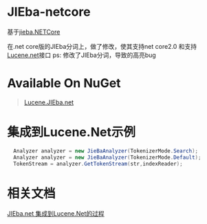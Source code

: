 # JIEba-netcore

基于[jieba.NETCore](https://github.com/linezero/jieba.NET) 

在.net core版的JIEba分词上，做了修改，使其支持net core2.0 和支持[Lucene.net](https://github.com/apache/lucenenet)接口
ps: 修改了JIEba分词，导致的高亮bug

# Available On NuGet


 >[Lucene.JIEba.net](https://www.nuget.org/packages/Lucene.JIEba.net/)


# 集成到Lucene.Net示例

```c#
  Analyzer analyzer = new JieBaAnalyzer(TokenizerMode.Search);
  Analyzer analyzer = new JieBaAnalyzer(TokenizerMode.Default);
  TokenStream = analyzer.GetTokenStream(str,indexReader);

```

 # 相关文档
[JIEba.net 集成到Lucene.Net的过程](https://www.cnblogs.com/dacc123/p/8431369.html) 
